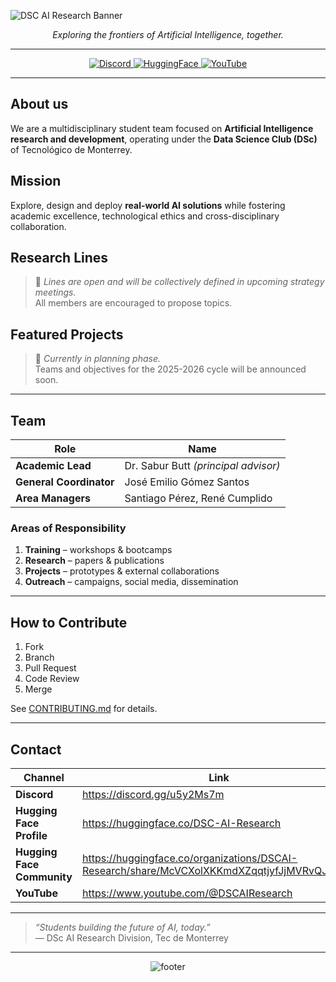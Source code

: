 <!-- ===================================================================== -->
<!--  Banner (dark mode friendly) – auto-fits GitHub’s README width          -->
<!--  Generated with: https://capsule-render.vercel.app                      -->
<!-- ===================================================================== -->
![DSC AI Research Banner](https://capsule-render.vercel.app/api?type=rect&color=gradient&height=220&section=header&text=DSC%20AI%20Research%20Division&fontSize=60&fontColor=ffffff&animation=fadeIn&desc=From%20Tecnológico%20de%20Monterrey&descAlignY=70&descAlign=62)

<!-- Centered subtitle -->
<p align="center">
  <i>Exploring the frontiers of Artificial Intelligence, together.</i>
</p>

---

<!-- ===================================================================== -->
<!--  Navigation tiles                                                     -->
<!-- ===================================================================== -->
<p align="center">
  <a href="https://discord.gg/u5y2Ms7m">
    <img src="https://img.shields.io/badge/Discord-%235865F2.svg?style=for-the-badge&logo=discord&logoColor=white" alt="Discord"/>
  </a>
  <a href="https://huggingface.co/DSC-AI-Research">
    <img src="https://img.shields.io/badge/HuggingFace-%23FFD21E.svg?style=for-the-badge&logo=huggingface&logoColor=000" alt="HuggingFace"/>
  </a>
  <a href="https://www.youtube.com/@DSCAIResearch">
    <img src="https://img.shields.io/badge/YouTube-%23FF0000.svg?style=for-the-badge&logo=youtube&logoColor=white" alt="YouTube"/>
  </a>
</p>

---

## About us
We are a multidisciplinary student team focused on **Artificial Intelligence research and development**, operating under the **Data Science Club (DSc)** of Tecnológico de Monterrey.

## Mission
Explore, design and deploy **real-world AI solutions** while fostering academic excellence, technological ethics and cross-disciplinary collaboration.

## Research Lines
> 🧭 *Lines are open and will be collectively defined in upcoming strategy meetings.*  
> All members are encouraged to propose topics.

## Featured Projects
> 🚧 *Currently in planning phase.*  
> Teams and objectives for the 2025-2026 cycle will be announced soon.

---

## Team
| Role | Name |
|------|------|
| **Academic Lead** | Dr. Sabur Butt *(principal advisor)* |
| **General Coordinator** | José Emilio Gómez Santos |
| **Area Managers** | Santiago Pérez, René Cumplido |

### Areas of Responsibility
1. **Training** – workshops & bootcamps  
2. **Research** – papers & publications  
3. **Projects** – prototypes & external collaborations  
4. **Outreach** – campaigns, social media, dissemination

---

## How to Contribute
1. Fork  
2. Branch  
3. Pull Request  
4. Code Review  
5. Merge  

See [CONTRIBUTING.md](CONTRIBUTING.md) for details.

---

## Contact
| Channel | Link |
|---------|------|
| **Discord** | https://discord.gg/u5y2Ms7m |
| **Hugging Face Profile** | https://huggingface.co/DSC-AI-Research |
| **Hugging Face Community** | https://huggingface.co/organizations/DSCAI-Research/share/McVCXolXKKmdXZqqtjyfJjMVRvQJaihFdi |
| **YouTube** | https://www.youtube.com/@DSCAIResearch |

---
> *“Students building the future of AI, today.”*  
> — DSc AI Research Division, Tec de Monterrey
---

<div align="center">
  <img src="https://capsule-render.vercel.app/api?type=waving&color=0D47A1&height=100&section=footer" alt="footer"/>
</div>
